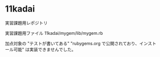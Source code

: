 # 11kadai
実習課題用レポジトリ

実習課題用ファイル 11kadai/mygem/lib/mygem.rb

加点対象の 
  "テストが書いてある" 
  "rubygems.org で公開されており、インストール可能"
は実装できませんでした。

